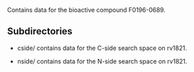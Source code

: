 Contains data for the bioactive compound F0196-0689.

## Subdirectories

- cside/ contains data for the C-side search space on rv1821.

- nside/ contains data for the N-side search space on rv1821.

